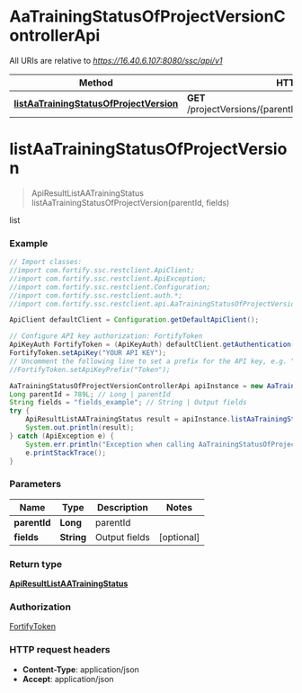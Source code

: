 # AaTrainingStatusOfProjectVersionControllerApi

All URIs are relative to *https://16.40.6.107:8080/ssc/api/v1*

Method | HTTP request | Description
------------- | ------------- | -------------
[**listAaTrainingStatusOfProjectVersion**](AaTrainingStatusOfProjectVersionControllerApi.md#listAaTrainingStatusOfProjectVersion) | **GET** /projectVersions/{parentId}/auditAssistantTrainingStatus | list


<a name="listAaTrainingStatusOfProjectVersion"></a>
# **listAaTrainingStatusOfProjectVersion**
> ApiResultListAATrainingStatus listAaTrainingStatusOfProjectVersion(parentId, fields)

list

### Example
```java
// Import classes:
//import com.fortify.ssc.restclient.ApiClient;
//import com.fortify.ssc.restclient.ApiException;
//import com.fortify.ssc.restclient.Configuration;
//import com.fortify.ssc.restclient.auth.*;
//import com.fortify.ssc.restclient.api.AaTrainingStatusOfProjectVersionControllerApi;

ApiClient defaultClient = Configuration.getDefaultApiClient();

// Configure API key authorization: FortifyToken
ApiKeyAuth FortifyToken = (ApiKeyAuth) defaultClient.getAuthentication("FortifyToken");
FortifyToken.setApiKey("YOUR API KEY");
// Uncomment the following line to set a prefix for the API key, e.g. "Token" (defaults to null)
//FortifyToken.setApiKeyPrefix("Token");

AaTrainingStatusOfProjectVersionControllerApi apiInstance = new AaTrainingStatusOfProjectVersionControllerApi();
Long parentId = 789L; // Long | parentId
String fields = "fields_example"; // String | Output fields
try {
    ApiResultListAATrainingStatus result = apiInstance.listAaTrainingStatusOfProjectVersion(parentId, fields);
    System.out.println(result);
} catch (ApiException e) {
    System.err.println("Exception when calling AaTrainingStatusOfProjectVersionControllerApi#listAaTrainingStatusOfProjectVersion");
    e.printStackTrace();
}
```

### Parameters

Name | Type | Description  | Notes
------------- | ------------- | ------------- | -------------
 **parentId** | **Long**| parentId |
 **fields** | **String**| Output fields | [optional]

### Return type

[**ApiResultListAATrainingStatus**](ApiResultListAATrainingStatus.md)

### Authorization

[FortifyToken](../README.md#FortifyToken)

### HTTP request headers

 - **Content-Type**: application/json
 - **Accept**: application/json

